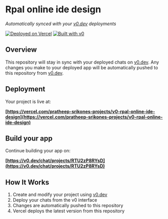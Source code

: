 # Rpal online ide design

*Automatically synced with your [v0.dev](https://v0.dev) deployments*

[![Deployed on Vercel](https://img.shields.io/badge/Deployed%20on-Vercel-black?style=for-the-badge&logo=vercel)](https://vercel.com/pratheep-srikones-projects/v0-rpal-online-ide-design)
[![Built with v0](https://img.shields.io/badge/Built%20with-v0.dev-black?style=for-the-badge)](https://v0.dev/chat/projects/RTU2zP8RYsD)

## Overview

This repository will stay in sync with your deployed chats on [v0.dev](https://v0.dev).
Any changes you make to your deployed app will be automatically pushed to this repository from [v0.dev](https://v0.dev).

## Deployment

Your project is live at:

**[https://vercel.com/pratheep-srikones-projects/v0-rpal-online-ide-design](https://vercel.com/pratheep-srikones-projects/v0-rpal-online-ide-design)**

## Build your app

Continue building your app on:

**[https://v0.dev/chat/projects/RTU2zP8RYsD](https://v0.dev/chat/projects/RTU2zP8RYsD)**

## How It Works

1. Create and modify your project using [v0.dev](https://v0.dev)
2. Deploy your chats from the v0 interface
3. Changes are automatically pushed to this repository
4. Vercel deploys the latest version from this repository